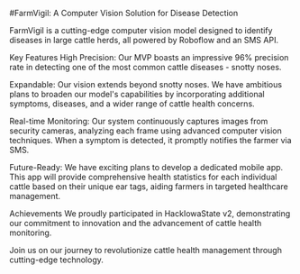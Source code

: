 #FarmVigil: A Computer Vision Solution for Disease Detection

FarmVigil is a cutting-edge computer vision model designed to identify diseases in large cattle herds, all powered by Roboflow and an SMS API.

Key Features
High Precision: Our MVP boasts an impressive 96% precision rate in detecting one of the most common cattle diseases - snotty noses.

Expandable: Our vision extends beyond snotty noses. We have ambitious plans to broaden our model's capabilities by incorporating additional symptoms, diseases, and a wider range of cattle health concerns.

Real-time Monitoring: Our system continuously captures images from security cameras, analyzing each frame using advanced computer vision techniques. When a symptom is detected, it promptly notifies the farmer via SMS.

Future-Ready: We have exciting plans to develop a dedicated mobile app. This app will provide comprehensive health statistics for each individual cattle based on their unique ear tags, aiding farmers in targeted healthcare management.

Achievements
We proudly participated in HackIowaState v2, demonstrating our commitment to innovation and the advancement of cattle health monitoring.

Join us on our journey to revolutionize cattle health management through cutting-edge technology.




